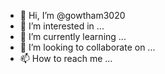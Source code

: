 - 👋 Hi, I’m @gowtham3020
- 👀 I’m interested in ...
- 🌱 I’m currently learning ...
- 💞️ I’m looking to collaborate on ...
- 📫 How to reach me ...

<!---
gowtham3020/gowtham3020 is a ✨ special ✨ repository because its `README.md` (this file) appears on your GitHub profile.
You can click the Preview link to take a look at your changes.
--
